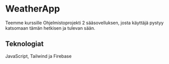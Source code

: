 # WeatherApp 

Teemme kurssille Ohjelmistoprojekti 2 sääsovelluksen, josta käyttäjä pystyy katsomaan tämän hetkisen ja tulevan sään. 

## Teknologiat

JavaScript, Tailwind ja Firebase
 
